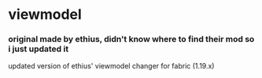 # viewmodel

### original made by ethius, didn't know where to find their mod so i just updated it 

updated version of ethius' viewmodel changer for fabric (1.19.x)
